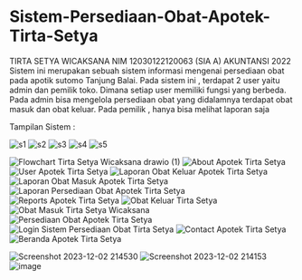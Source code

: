 # Sistem-Persediaan-Obat-Apotek-Tirta-Setya
TIRTA SETYA WICAKSANA 
NIM 12030122120063 (SIA A)
AKUNTANSI 2022
Sistem ini merupakan sebuah sistem informasi mengenai persediaan obat pada apotik sutomo Tanjung Balai. Pada sistem ini , terdapat 2 user yaitu admin dan pemilik toko. Dimana setiap user memiliki fungsi yang berbeda. Pada admin bisa mengelola persediaan obat yang didalamnya terdapat obat masuk dan obat keluar. Pada pemilik , hanya bisa melihat laporan saja

Tampilan Sistem :

![s1](https://user-images.githubusercontent.com/98314457/150763967-1ce1c9ac-d032-48a1-800e-3503a62d0d55.png)
![s2](https://user-images.githubusercontent.com/98314457/150763978-190fbb7c-0b22-4676-adbe-055e503f8b1e.png)
![s3](https://user-images.githubusercontent.com/98314457/150763987-93f4e9c0-6cef-4a13-9c20-54eedef77ba6.png)
![s4](https://user-images.githubusercontent.com/98314457/150763993-c8ecda02-5426-44f7-9a49-ba8666c40d88.png)
![s5](https://user-images.githubusercontent.com/98314457/150763995-b6d7907c-64a3-4e8c-a005-2d70a96ade8a.png)

![Flowchart Tirta Setya Wicaksana drawio (1)](https://github.com/TirtaSetya123/SistemInformasiAkuntansi-Sistem-Persediaan-Obat-Tirta-Setya-/assets/152132868/d11b7dd5-97e0-4ef9-8388-00b22314f962)
![About Apotek Tirta Setya](https://github.com/TirtaSetya123/SistemInformasiAkuntansi-Sistem-Persediaan-Obat-Tirta-Setya-/assets/152132868/52238bd5-7ac1-41db-999a-65be552e3853)
![User Apotek Tirta Setya](https://github.com/TirtaSetya123/SistemInformasiAkuntansi-Sistem-Persediaan-Obat-Tirta-Setya-/assets/152132868/205c4370-1ab9-4f27-8c6e-b2babba1eb3c)
![Laporan Obat Keluar Apotek Tirta Setya](https://github.com/TirtaSetya123/SistemInformasiAkuntansi-Sistem-Persediaan-Obat-Tirta-Setya-/assets/152132868/bc0c41d8-8f04-4a3e-8585-622cc374171b)
![Laporan Obat Masuk Apotek Tirta Setya](https://github.com/TirtaSetya123/SistemInformasiAkuntansi-Sistem-Persediaan-Obat-Tirta-Setya-/assets/152132868/8f95491b-2d42-4ef2-9b69-b7c7ac79fb4a)
![Laporan Persediaan Obat Apotek Tirta Setya](https://github.com/TirtaSetya123/SistemInformasiAkuntansi-Sistem-Persediaan-Obat-Tirta-Setya-/assets/152132868/85c4a0fa-1295-4f07-8935-f52328d80930)
![Reports Apotek Tirta Setya](https://github.com/TirtaSetya123/SistemInformasiAkuntansi-Sistem-Persediaan-Obat-Tirta-Setya-/assets/152132868/4de89500-2a3d-4873-9f1c-c5a153f97dd2)
![Obat Keluar Tirta Setya](https://github.com/TirtaSetya123/SistemInformasiAkuntansi-Sistem-Persediaan-Obat-Tirta-Setya-/assets/152132868/7d96a2be-8738-487b-987d-97aae1d8e623)
![Obat Masuk Tirta Setya Wicaksana](https://github.com/TirtaSetya123/SistemInformasiAkuntansi-Sistem-Persediaan-Obat-Tirta-Setya-/assets/152132868/2c67ecef-6563-4aa9-9eed-52ddcff97e3f)
![Persediaan Obat Apotek Tirta Setya](https://github.com/TirtaSetya123/SistemInformasiAkuntansi-Sistem-Persediaan-Obat-Tirta-Setya-/assets/152132868/1ef3bd6e-38be-481a-80d2-7fb89eec4b32)
![Login Sistem Persediaan Obat Tirta Setya](https://github.com/TirtaSetya123/SistemInformasiAkuntansi-Sistem-Persediaan-Obat-Tirta-Setya-/assets/152132868/50940a42-e282-4275-a92f-0204d63f45ad)
![Contact Apotek Tirta Setya](https://github.com/TirtaSetya123/SistemInformasiAkuntansi-Sistem-Persediaan-Obat-Tirta-Setya-/assets/152132868/59513e54-7575-4e28-ba51-3a44d902e9bc)
![Beranda Apotek Tirta Setya](https://github.com/TirtaSetya123/SistemInformasiAkuntansi-Sistem-Persediaan-Obat-Tirta-Setya-/assets/152132868/e001b286-5c95-4cf4-b615-d642c46f2cbf)

![Screenshot 2023-12-02 214530](https://github.com/TirtaSetya123/SistemInformasiAkuntansi-Sistem-Persediaan-Obat-Tirta-Setya-/assets/152132868/ffc88e1f-de5d-4d4e-9d7f-6f767278359a)
![Screenshot 2023-12-02 214153](https://github.com/TirtaSetya123/SistemInformasiAkuntansi-Sistem-Persediaan-Obat-Tirta-Setya-/assets/152132868/7b9245fe-ff2a-4b45-acf4-e7e5b280b452)
![image](https://github.com/TirtaSetya123/SistemInformasiAkuntansi-Sistem-Persediaan-Obat-Tirta-Setya-/assets/152132868/29a4aa43-0b44-424f-8f26-93b2a1afa387)

